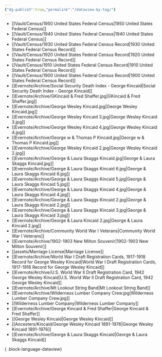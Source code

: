 ```yaml
---
{"dg-publish":true,"permalink":"/dataview-by-tag/"}
---
```




- [[Vault/Census/1950 United States Federal Census\|1950 United States Federal Census]]
- [[Vault/Census/1940 United States Federal Census\|1940 United States Federal Census]]
- [[Vault/Census/1930 United States Federal Census Record\|1930 United States Federal Census Record]]
- [[Vault/Census/1920 United States Federal Census Record\|1920 United States Federal Census Record]]
- [[Vault/Census/1910 United States Federal Census Record\|1910 United States Federal Census Record]]
- [[Vault/Census/1900 United States Federal Census Record\|1900 United States Federal Census Record]]
- [[Evernote/Archive/Social Security Death Index - George Kincaid\|Social Security Death Index - George Kincaid]]
- [[Evernote/Archive/GKincaid & Fred Shaffer.jpg\|GKincaid & Fred Shaffer.jpg]]
- [[Evernote/Archive/George Wesley Kincaid.jpg\|George Wesley Kincaid.jpg]]
- [[Evernote/Archive/George Wesley Kincaid 3.jpg\|George Wesley Kincaid 3.jpg]]
- [[Evernote/Archive/George Wesley Kincaid 4.jpg\|George Wesley Kincaid 4.jpg]]
- [[Evernote/Archive/George w & Thomas P Kincaid.jpg\|George w & Thomas P Kincaid.jpg]]
- [[Evernote/Archive/George Wesley Kincaid 2.jpg\|George Wesley Kincaid 2.jpg]]
- [[Evernote/Archive/George & Laura Skaggs Kincaid.jpg\|George & Laura Skaggs Kincaid.jpg]]
- [[Evernote/Archive/George & Laura Skaggs Kincaid 6.jpg\|George & Laura Skaggs Kincaid 6.jpg]]
- [[Evernote/Archive/George & Laura Skaggs Kincaid 5.jpg\|George & Laura Skaggs Kincaid 5.jpg]]
- [[Evernote/Archive/George & Laura Skaggs Kincaid 4.jpg\|George & Laura Skaggs Kincaid 4.jpg]]
- [[Evernote/Archive/George & Laura Skaggs Kincaid 2.jpg\|George & Laura Skaggs Kincaid 2.jpg]]
- [[Evernote/Archive/George & Laura Skaggs Kincaid 3.jpg\|George & Laura Skaggs Kincaid 3.jpg]]
- [[Evernote/Archive/George & Laura Kincaid 2.jpg\|George & Laura Kincaid 2.jpg]]
- [[Evernote/Archive/Community World War I Veterans\|Community World War I Veterans]]
- [[Evernote/Archive/1902-1903 New Milton Souvenir\|1902-1903 New Milton Souvenir]]
- [[assets/Marriage License\|Marriage License]]
- [[Evernote/Archive/World War I Draft Registration Cards, 1917-1918 Record for George Wesley Kincaid\|World War I Draft Registration Cards, 1917-1918 Record for George Wesley Kincaid]]
- [[Evernote/Archive/U.S. World War II Draft Registration Card, 1942 George Wesley Kincaid\|U.S. World War II Draft Registration Card, 1942 George Wesley Kincaid]]
- [[Evernote/Archive/Mt Lookout String Band\|Mt Lookout String Band]]
- [[Evernote/Archive/Wilderness Lumber Company Crew.jpg\|Wilderness Lumber Company Crew.jpg]]
- [[Wilderness Lumber Company\|Wilderness Lumber Company]]
- [[Evernote/Archive/George Kincaid & Fred Shaffer\|George Kincaid & Fred Shaffer]]
- [[George Wesley Kincaid\|George Wesley Kincaid]]
- [[Ancesters/Kincaid/George Wesley Kincaid 1891-1976\|George Wesley Kincaid 1891-1976]]
- [[Evernote/Archive/George & Laura Skaggs Kincaid\|George & Laura Skaggs Kincaid]]

{ .block-language-dataview}

